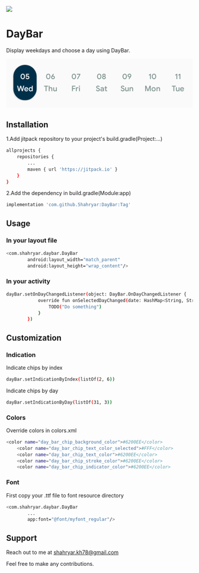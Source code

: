 [![](https://jitpack.io/v/5hahryar/DayBar.svg)](https://jitpack.io/#5hahryar/DayBar)
# DayBar

Display weekdays and choose a day using DayBar.

![alt text](https://github.com/5hahryar/DayBar/blob/master/Screenshot.png?raw=true)

## Installation

1.Add jitpack repository to your project's build.gradle(Project:...)
```bash
allprojects {
	repositories {
		...
		maven { url 'https://jitpack.io' }
	}
}
  ```
2.Add the dependency in build.gradle(Module:app)
```bash
implementation 'com.github.5hahryar:DayBar:Tag'
```

## Usage

### In your layout file
```bash
<com.shahryar.daybar.DayBar
        android:layout_width="match_parent"
        android:layout_height="wrap_content"/>
```
### In your activity
```bash 
dayBar.setOnDayChangedListener(object: DayBar.OnDayChangedListener {
            override fun onSelectedDayChanged(date: HashMap<String, String>, chip: DayBarChip) {
                TODO("Do something")
            }
        })
```
## Customization
### Indication
Indicate chips by index
```bash
dayBar.setIndicationByIndex(listOf(2, 6))
```
Indicate chips by day
```bash
dayBar.setIndicationByDay(listOf(31, 3))
```
### Colors
Override colors in colors.xml
```bash
<color name="day_bar_chip_background_color">#6200EE</color>
    <color name="day_bar_chip_text_color_selected">#FFF</color>
    <color name="day_bar_chip_text_color">#6200EE</color>
    <color name="day_bar_chip_stroke_color">#6200EE</color>
    <color name="day_bar_chip_indicator_color">#6200EE</color>
```
### Font
First copy your .ttf file to font resource directory
```bash
<com.shahryar.daybar.DayBar
        ...
        app:font="@font/myfont_regular"/>
```

## Support
Reach out to me at shahryar.kh78@gmail.com

Feel free to make any contributions.
